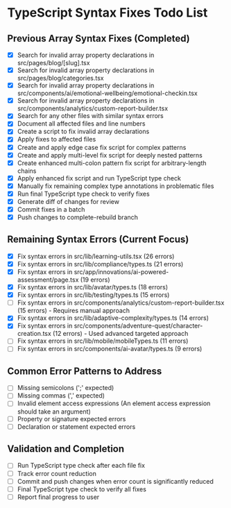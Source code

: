 # TypeScript Syntax Fixes Todo List

## Previous Array Syntax Fixes (Completed)
- [x] Search for invalid array property declarations in src/pages/blog/[slug].tsx
- [x] Search for invalid array property declarations in src/pages/blog/categories.tsx
- [x] Search for invalid array property declarations in src/components/ai/emotional-wellbeing/emotional-checkin.tsx
- [x] Search for invalid array property declarations in src/components/analytics/custom-report-builder.tsx
- [x] Search for any other files with similar syntax errors
- [x] Document all affected files and line numbers
- [x] Create a script to fix invalid array declarations
- [x] Apply fixes to affected files
- [x] Create and apply edge case fix script for complex patterns
- [x] Create and apply multi-level fix script for deeply nested patterns
- [x] Create enhanced multi-colon pattern fix script for arbitrary-length chains
- [x] Apply enhanced fix script and run TypeScript type check
- [x] Manually fix remaining complex type annotations in problematic files
- [x] Run final TypeScript type check to verify fixes
- [x] Generate diff of changes for review
- [x] Commit fixes in a batch
- [x] Push changes to complete-rebuild branch

## Remaining Syntax Errors (Current Focus)
- [x] Fix syntax errors in src/lib/learning-utils.tsx (26 errors)
- [x] Fix syntax errors in src/lib/compliance/types.ts (21 errors)
- [x] Fix syntax errors in src/app/innovations/ai-powered-assessment/page.tsx (19 errors)
- [x] Fix syntax errors in src/lib/avatar/types.ts (18 errors)
- [x] Fix syntax errors in src/lib/testing/types.ts (15 errors)
- [ ] Fix syntax errors in src/components/analytics/custom-report-builder.tsx (15 errors) - Requires manual approach
- [x] Fix syntax errors in src/lib/adaptive-complexity/types.ts (14 errors)
- [x] Fix syntax errors in src/components/adventure-quest/character-creation.tsx (12 errors) - Used advanced targeted approach
- [ ] Fix syntax errors in src/lib/mobile/mobileTypes.ts (11 errors)
- [ ] Fix syntax errors in src/components/ai-avatar/types.ts (9 errors)

## Common Error Patterns to Address
- [ ] Missing semicolons (';' expected)
- [ ] Missing commas (',' expected)
- [ ] Invalid element access expressions (An element access expression should take an argument)
- [ ] Property or signature expected errors
- [ ] Declaration or statement expected errors

## Validation and Completion
- [ ] Run TypeScript type check after each file fix
- [ ] Track error count reduction
- [ ] Commit and push changes when error count is significantly reduced
- [ ] Final TypeScript type check to verify all fixes
- [ ] Report final progress to user
